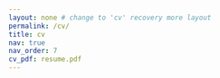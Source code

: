 ```yaml
---
layout: none # change to 'cv' recovery more layout
permalink: /cv/
title: cv
nav: true
nav_order: 7
cv_pdf: resume.pdf
---
```

<script>
  window.location.href = "/assets/pdf/resume.pdf";
</script>
